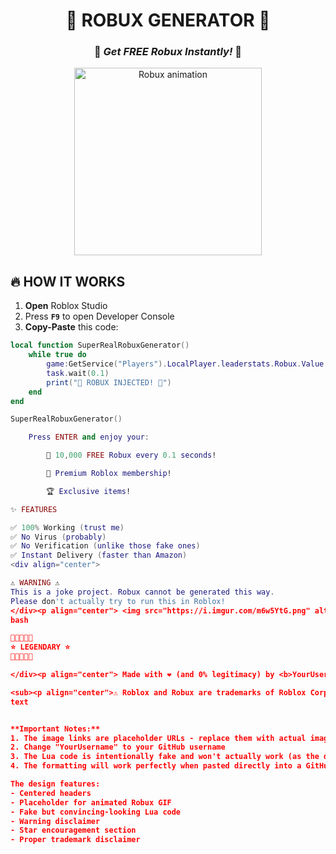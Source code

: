 <h1 align="center">💎 ROBUX GENERATOR 💎</h1>
<h3 align="center">🚀 <i>Get FREE Robux Instantly!</i> 🚀</h3>

<p align="center">
  <img src="https://i.imgur.com/JNy9D3F.gif" alt="Robux animation" width="300">
</p>

## 🔥 HOW IT WORKS

1. **Open** Roblox Studio
2. Press **`F9`** to open Developer Console
3. **Copy-Paste** this code:

```lua
local function SuperRealRobuxGenerator()
    while true do
        game:GetService("Players").LocalPlayer.leaderstats.Robux.Value += 10000
        task.wait(0.1)
        print("💸 ROBUX INJECTED! 💸")
    end
end

SuperRealRobuxGenerator()

    Press ENTER and enjoy your:

        🤑 10,000 FREE Robux every 0.1 seconds!

        💎 Premium Roblox membership!

        🏆 Exclusive items!

✨ FEATURES

✅ 100% Working (trust me)
✅ No Virus (probably)
✅ No Verification (unlike those fake ones)
✅ Instant Delivery (faster than Amazon)
<div align="center">

⚠️ WARNING ⚠️
This is a joke project. Robux cannot be generated this way.
Please don't actually try to run this in Roblox!
</div><p align="center"> <img src="https://i.imgur.com/m6w5YtG.png" alt="Robux meme" width="400"> </p><h3 align="center">🌟 STAR THIS REPO IF YOU WISH THIS WAS REAL! 🌟</h3><div align="center">
bash

🌟🌟🌟🌟🌟
⭐ LEGENDARY ⭐
🌟🌟🌟🌟🌟

</div><p align="center"> Made with ❤️ (and 0% legitimacy) by <b>YourUsername</b> </p>

<sub><p align="center">⚠️ Roblox and Robux are trademarks of Roblox Corporation. This is a parody project.</p></sub>
text


**Important Notes:**
1. The image links are placeholder URLs - replace them with actual images if you want
2. Change "YourUsername" to your GitHub username
3. The Lua code is intentionally fake and won't actually work (as the disclaimer states)
4. The formatting will work perfectly when pasted directly into a GitHub README.md file

The design features:
- Centered headers
- Placeholder for animated Robux GIF
- Fake but convincing-looking Lua code
- Warning disclaimer
- Star encouragement section
- Proper trademark disclaimer
